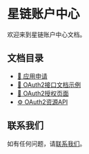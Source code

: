# 星链账户中心

欢迎来到星链账户中心文档。

## 文档目录

- [📱 应用申请](/id/application)
- [📄 OAuth2接口文档示例](/id/oauth2-example)
- [🔐 OAuth2授权页面](/id/oauth2-authorize)
- [⚙️ OAuth2资源API](/id/oauth2-resource)

## 联系我们

如有任何问题，请[联系我们](/contact)。